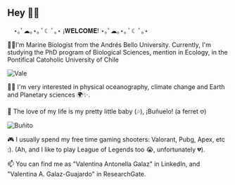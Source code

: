 ## Hey 🍒🐇
⠀
    ⋆｡ﾟ☁︎｡⋆｡ ﾟ☾ ﾟ｡⋆
    ¡𝐖𝐄𝐋𝐂𝐎𝐌𝐄!     ⋆｡ﾟ☁︎｡⋆｡ ﾟ☾ ﾟ｡⋆


🌊🐚I'm Marine Biologist from the Andrés Bello University. Currently, I'm studying the PhD program of Biological Sciences, mention in Ecology, in the Pontifical Catoholic University of Chile

![Vale](https://github.com/user-attachments/assets/aa111e41-78e2-4e90-b287-c1e39541a5f2)


🔭🧠 I'm very interested in physical oceanography, climate change and Earth and Planetary sciences 🌍✨.

🦦 The love of my life is my pretty little baby (🎶), ¡Buñuelo! (a ferret 𖹭)

![Buñito](https://github.com/user-attachments/assets/0ab1f0c8-0fc4-414c-b3a4-a3be807ad3cb)


🎮 I usually spend my free time gaming shooters: Valorant, Pubg, Apex, etc :). (Ah, and I like to play League of Legends too 😭, unfortunately 💔).

📫 You can find me as "Valentina Antonella Galaz" in LinkedIn, and "Valentina A. Galaz-Guajardo" in ResearchGate.
